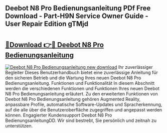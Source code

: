 ## Deebot N8 Pro Bedienungsanleitung PDf Free Download - Part-H9N Service Owner Guide - User Repair Edition gTMjd

# <h2><a href="http://df36ix.blite.top/?on=Deebot+N8+Pro+Bedienungsanleitung">🔗Download 👉🔴 Deebot N8 Pro Bedienungsanleitung</a></h2>

[![Deebot N8 Pro Bedienungsanleitung new download](https://i.imgur.com/lujVjoI.png)](http://df36ix.blite.top/?on=Deebot+N8+Pro+Bedienungsanleitung)
Ihr zuverlässiger Begleiter Dieses Benutzerhandbuch bietet eine zuverlässige Anleitung für den sicheren Betrieb und die Wartung Ihres neuen Deebot N8 Pro Bedienungsanleitung. Funktionen und Funktionalität In diesem Abschnitt werden die verschiedenen Funktionen und Funktionen Ihres neuen Deebot N8 Pro Bedienungsanleitung erläutert. Zu den erweiterten Funktionen von Deebot N8 Pro Bedienungsanleitung gehören Augmented Reality, anpassbare Profile, automatische Software-Updates und Spracherkennung, auf die alle über die Benutzeroberfläche zugegriffen und angepasst werden können. Engagierter Kundensupport Deebot N8 Pro BedienungsanleitungDD. Wir sind bestrebt, Sie persönlich und zeitnah zu unterstützen.
